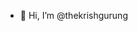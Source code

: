 - 👋 Hi, I’m @thekrishgurung

<!---
thekrishgurung/thekrishgurung is a ✨ special ✨ repository because its `README.md` (this file) appears on your GitHub profile.
You can click the Preview link to take a look at your changes.
--->
